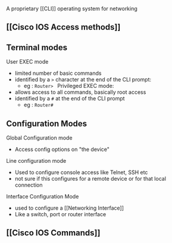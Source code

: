 A proprietary [[CLI]] operating system for networking

## [[Cisco IOS Access methods]]

## Terminal modes

User EXEC mode
- limited number of basic commands
- identified by a ```>``` character at the end of the CLI prompt: 
	- eg : ```Router> ```
Privileged EXEC mode: 
- allows access to all commands, basically root access
- identified by a ```#``` at the end of the CLI prompt
	- eg : ```Router#```
  
## Configuration Modes

Global Configuration mode
- Access config options on "the device"

Line configuration mode
- Used to configure console access like Telnet, SSH etc
- not sure if this configures for a remote device or for that local connection

Interface Configuration Mode
- used to configure a [[Networking Interface]] 
- Like a switch, port or router interface


## [[Cisco IOS Commands]]

